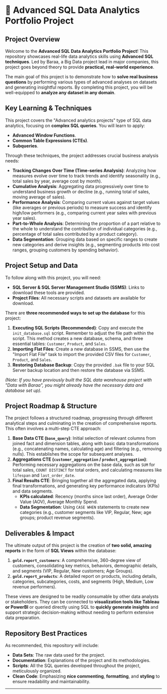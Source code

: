 

# 🚀 **Advanced SQL Data Analytics Portfolio Project**

## **Project Overview**

Welcome to the **Advanced SQL Data Analytics Portfolio Project**! This repository showcases real-life data analytics skills using **Advanced SQL techniques**. Led by Baraa, a Big Data project lead in major companies, this project goes beyond theory to provide **practical, real-world experience**.

The main goal of this project is to demonstrate how to **solve real business questions** by performing various types of advanced analyses on datasets and generating insightful reports. By completing this project, you will be well-equipped to **analyze any dataset in any domain**.

## **Key Learning & Techniques**

This project covers the "Advanced analytics projects" type of SQL data analytics, focusing on **complex SQL queries**. You will learn to apply:

*   **Advanced Window Functions**.
*   **Common Table Expressions (CTEs)**.
*   **Subqueries**.

Through these techniques, the project addresses crucial business analysis needs:

*   **Tracking Changes Over Time (Time-series Analysis)**: Analyzing how measures evolve over time to track trends and identify seasonality (e.g., total sales by year, average cost by month).
*   **Cumulative Analysis**: Aggregating data progressively over time to understand business growth or decline (e.g., running total of sales, moving average of sales).
*   **Performance Analysis**: Comparing current values against target values (like averages or previous periods) to measure success and identify high/low performers (e.g., comparing current year sales with previous year sales).
*   **Part-to-Whole Analysis**: Determining the proportion of a part relative to the whole to understand the contribution of individual categories (e.g., percentage of total sales contributed by a product category).
*   **Data Segmentation**: Grouping data based on specific ranges to create new categories and derive insights (e.g., segmenting products into cost ranges, grouping customers by spending behavior).

## **Project Setup and Data**

To follow along with this project, you will need:

*   **SQL Server & SQL Server Management Studio (SSMS)**: Links to download these tools are provided.
*   **Project Files**: All necessary scripts and datasets are available for download.

There are **three recommended ways to set up the database** for this project:

1.  **Executing SQL Scripts (Recommended)**: Copy and execute the `init_database.sql` script. Remember to adjust the file path within the script. This method creates a new database, schema, and three essential tables: `Customer`, `Product`, and `Sales`.
2.  **Importing Flat Files**: Create a new database in SSMS, then use the "Import Flat File" task to import the provided CSV files for `Customer`, `Product`, and `Sales`.
3.  **Restoring Database Backup**: Copy the provided `.bak` file to your SQL Server backup location and then restore the database via SSMS.

*(Note: If you have previously built the SQL data warehouse project with "Data with Baraa", you might already have the necessary data and database set up).*

## **Project Roadmap & Structure**

The project follows a structured roadmap, progressing through different analytical steps and culminating in the creation of comprehensive reports. This often involves a multi-step CTE approach:

1.  **Base Data CTE (`base_query`)**: Initial selection of relevant columns from joined fact and dimension tables, along with basic data transformations (e.g., concatenating names, calculating age) and filtering (e.g., removing nulls). This establishes the scope for subsequent analyses.
2.  **Aggregations CTE (`customer_aggregation` / `product_aggregation`)**: Performing necessary aggregations on the base data, such as `SUM` for total sales, `COUNT DISTINCT` for total orders, and calculating measures like `lifespan` and `last_order_date`.
3.  **Final Results CTE**: Bringing together all the aggregated data, applying final transformations, and generating key performance indicators (KPIs) and data segments.
    *   **KPIs calculated**: Recency (months since last order), Average Order Value (AOV), Average Monthly Spend.
    *   **Data Segmentation**: Using `CASE WHEN` statements to create new categories (e.g., customer segments like VIP, Regular, New; age groups; product revenue segments).

## **Deliverables & Impact**

The ultimate output of this project is the creation of **two solid, amazing reports** in the form of **SQL Views** within the database:

1.  **`gold.report_customers`**: A comprehensive, 360-degree view of customers, consolidating key metrics, behaviors, demographic details, and segments (VIP, Regular, New customers; Age Groups).
2.  **`gold.report_products`**: A detailed report on products, including details, categories, subcategories, costs, and segments (High, Medium, Low revenue performers).

These views are designed to be readily consumable by other data analysts or stakeholders. They can be connected to **visualization tools like Tableau or PowerBI** or queried directly using SQL to **quickly generate insights** and support strategic decision-making without needing to perform extensive data preparation.

## **Repository Best Practices**

As recommended, this repository will include:

*   **Data Sets**: The raw data used for the project.
*   **Documentation**: Explanations of the project and its methodologies.
*   **Scripts**: All the SQL queries developed throughout the project, meticulously organized.
*   **Clean Code**: Emphasizing **nice commenting**, **formatting**, and **styling** to ensure readability and maintainability.

---
